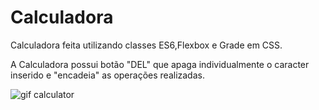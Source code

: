 # Calculadora
Calculadora feita utilizando classes ES6,Flexbox e Grade em CSS.

A Calculadora possui botão "DEL" que apaga individualmente o caracter inserido e "encadeia" as operações realizadas.

![gif calculator](https://user-images.githubusercontent.com/93357621/203864181-c1c2ec85-97f2-4251-955b-4ed09c37b2c7.gif)

